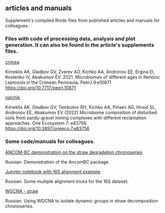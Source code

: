 ## articles and manuals
Supplement`s compiled Rmds files from published articles and manuals for colleagues.


### Files with code of processing data, analysis and plot generation. It can also be found in the article's supplements files.

[crimea](articles/krim_chrono.html)

Kimeklis AK, Gladkov GV, Zverev AO, Kichko AA, Andronov EE, Ergina EI, Kostenko IV, Abakumov EV. 2021. Microbiomes of different ages in Rendzic Leptosols in the Crimean Peninsula. PeerJ 9:e10871 https://doi.org/10.7717/peerj.10871 


[nalchik](articles/nal.html)

Kimeklis AK, Gladkov GV, Tembotov RH, Kichko AA, Pinaev AG, Hosid SL, Andronov EE, Abakumov EV (2022) Microbiome composition of disturbed soils from sandy-gravel mining complexes with different reclamation approaches. One Ecosystem 7: e83756. https://doi.org/10.3897/oneeco.7.e83756

### Some code/manuals for colleagues. 

[ANCOM-BC demonstration on the straw degradation chronoseries](manuals/ancombc_demonstaration_straw.html)

Russian. Demonstration of the AncomBC package.

[Jupyter notebook with 16S alignment example](manuals/align_clean.html)

Russian. Some multiple alignment tricks for the 16S dataset.

[WGCNA - straw](manuals/straw_wgcna.html)

Russian. Using WGCNA to isolate dynamic groups in straw decomposition chronoseries.
